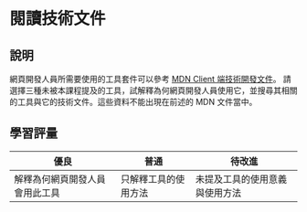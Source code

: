 # 閱讀技術文件

## 說明

網頁開發人員所需要使用的工具套件可以參考 [MDN Client 端技術開發文件](https://developer.mozilla.org/en-US/docs/Learn/Tools_and_testing/Understanding_client-side_tools/Overview)。 請選擇三種未被本課程提及的工具，試解釋為何網頁開發人員使用它，並搜尋其相關的工具與它的技術文件。這些資料不能出現在前述的 MDN 文件當中。

## 學習評量

| 優良                           | 普通                 | 待改進                         |
| ------------------------------ | -------------------- | ------------------------------ |
| 解釋為何網頁開發人員會用此工具 | 只解釋工具的使用方法 | 未提及工具的使用意義與使用方法 |
